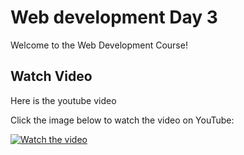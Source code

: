 # Web development Day 3

Welcome to the Web Development Course!

## Watch Video

Here is the youtube video

Click the image below to watch the video on YouTube:

[![Watch the video](https://img.youtube.com/vi/leakiz8EVCU/0.jpg)](https://youtu.be/leakiz8EVCU)
